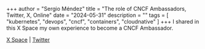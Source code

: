 +++
author = "Sergio Méndez"
title = "The role of CNCF Ambassadors, Twitter, X, Online"
date = "2024-05-31"
description = ""
tags = [
    "kubernetes",
    "devops",
    "cncf",
    "containers",
    "cloudnative"
]
+++
I shared in this X Space my own experience to become a CNCF Ambassador.

[X Space](https://twitter.com/i/spaces/1rmGPMzBLqnJN) | [Twitter](https://twitter.com/AakanshaPriya_/status/1795889155911627165) 
<!--more-->